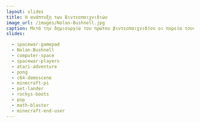```yaml
---
layout: slides 
title: Η ανάπτυξη των Βιντεοπαιχνιδιών
image_url: /images/Nolan-Bushnell.jpg
caption: Μετά την δημιουργία του πρώτου βιντεοπαιχνιδίου οι πορεία τους ακολούθησε μια εκθετική άνοδο και σύντομα τα μηχανήματα που ονομάζονται arcade σταμάτησαν να φιλοξενούν παιχνίδια, με διαδοχούς τους τους υπολογιστές γραφείου
slides:

  - spacewar-gamepad
  - Nolan-Bushnell
  - computer-space
  - spacewar-players
  - atari-adventure
  - pong
  - c64-demoscene
  - minecraft-pi
  - pet-lander
  - rockys-boots
  - pop
  - math-blaster
  - minecraft-end-user
---
```

